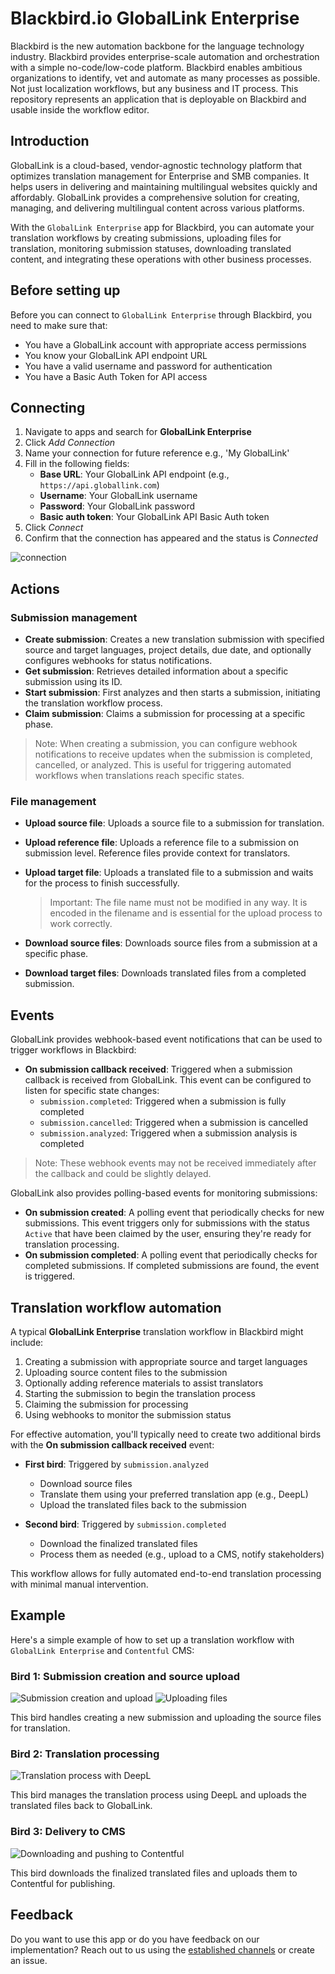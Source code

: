 # Blackbird.io GlobalLink Enterprise

Blackbird is the new automation backbone for the language technology industry. Blackbird provides enterprise-scale automation and orchestration with a simple no-code/low-code platform. Blackbird enables ambitious organizations to identify, vet and automate as many processes as possible. Not just localization workflows, but any business and IT process. This repository represents an application that is deployable on Blackbird and usable inside the workflow editor.

## Introduction

<!-- begin docs -->

GlobalLink is a cloud-based, vendor-agnostic technology platform that optimizes translation management for Enterprise and SMB companies. It helps users in delivering and maintaining multilingual websites quickly and affordably. GlobalLink provides a comprehensive solution for creating, managing, and delivering multilingual content across various platforms.

With the `GlobalLink Enterprise` app for Blackbird, you can automate your translation workflows by creating submissions, uploading files for translation, monitoring submission statuses, downloading translated content, and integrating these operations with other business processes.

## Before setting up

Before you can connect to `GlobalLink Enterprise` through Blackbird, you need to make sure that:

- You have a GlobalLink account with appropriate access permissions
- You know your GlobalLink API endpoint URL
- You have a valid username and password for authentication
- You have a Basic Auth Token for API access

## Connecting

1. Navigate to apps and search for **GlobalLink Enterprise**
2. Click _Add Connection_
3. Name your connection for future reference e.g., 'My GlobalLink'
4. Fill in the following fields:
   - **Base URL**: Your GlobalLink API endpoint (e.g., `https://api.globallink.com`)
   - **Username**: Your GlobalLink username
   - **Password**: Your GlobalLink password
   - **Basic auth token**: Your GlobalLink API Basic Auth token
5. Click _Connect_
6. Confirm that the connection has appeared and the status is _Connected_

![connection](image/README/connection.png)

## Actions

### Submission management

- **Create submission**: Creates a new translation submission with specified source and target languages, project details, due date, and optionally configures webhooks for status notifications.
- **Get submission**: Retrieves detailed information about a specific submission using its ID.
- **Start submission**: First analyzes and then starts a submission, initiating the translation workflow process.
- **Claim submission**: Claims a submission for processing at a specific phase.

> Note: When creating a submission, you can configure webhook notifications to receive updates when the submission is completed, cancelled, or analyzed. This is useful for triggering automated workflows when translations reach specific states.

### File management

- **Upload source file**: Uploads a source file to a submission for translation.
- **Upload reference file**: Uploads a reference file to a submission on submission level. Reference files provide context for translators.
- **Upload target file**: Uploads a translated file to a submission and waits for the process to finish successfully. 

  > Important: The file name must not be modified in any way. It is encoded in the filename and is essential for the upload process to work correctly.

- **Download source files**: Downloads source files from a submission at a specific phase.
- **Download target files**: Downloads translated files from a completed submission.

## Events

GlobalLink provides webhook-based event notifications that can be used to trigger workflows in Blackbird:

- **On submission callback received**: Triggered when a submission callback is received from GlobalLink. This event can be configured to listen for specific state changes:
  - `submission.completed`: Triggered when a submission is fully completed
  - `submission.cancelled`: Triggered when a submission is cancelled
  - `submission.analyzed`: Triggered when a submission analysis is completed

> Note: These webhook events may not be received immediately after the callback and could be slightly delayed.

GlobalLink also provides polling-based events for monitoring submissions:
- **On submission created**: A polling event that periodically checks for new submissions. This event triggers only for submissions with the status `Active` that have been claimed by the user, ensuring they're ready for translation processing.
- **On submission completed**: A polling event that periodically checks for completed submissions. If completed submissions are found, the event is triggered.

## Translation workflow automation

A typical **GlobalLink Enterprise** translation workflow in Blackbird might include:

1. Creating a submission with appropriate source and target languages
2. Uploading source content files to the submission
3. Optionally adding reference materials to assist translators
4. Starting the submission to begin the translation process
5. Claiming the submission for processing
6. Using webhooks to monitor the submission status

For effective automation, you'll typically need to create two additional birds with the **On submission callback received** event:

- **First bird**: Triggered by `submission.analyzed`
  - Download source files
  - Translate them using your preferred translation app (e.g., DeepL)
  - Upload the translated files back to the submission

- **Second bird**: Triggered by `submission.completed`
  - Download the finalized translated files
  - Process them as needed (e.g., upload to a CMS, notify stakeholders)

This workflow allows for fully automated end-to-end translation processing with minimal manual intervention.

## Example

Here's a simple example of how to set up a translation workflow with `GlobalLink Enterprise` and `Contentful` CMS:

### Bird 1: Submission creation and source upload
![Submission creation and upload](image/README/bird_1-1.png)
![Uploading files](image/README/bird_1-2.png)

This bird handles creating a new submission and uploading the source files for translation.

### Bird 2: Translation processing
![Translation process with DeepL](image/README/bird_2-1.png)

This bird manages the translation process using DeepL and uploads the translated files back to GlobalLink.

### Bird 3: Delivery to CMS
![Downloading and pushing to Contentful](image/README/bird_3-1.png)

This bird downloads the finalized translated files and uploads them to Contentful for publishing.

## Feedback

Do you want to use this app or do you have feedback on our implementation? Reach out to us using the [established channels](https://www.blackbird.io/) or create an issue.

<!-- end docs -->
